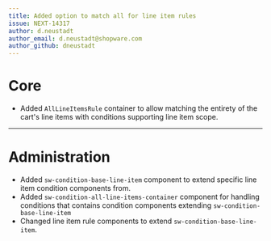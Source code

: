 ```yaml
---
title: Added option to match all for line item rules
issue: NEXT-14317
author: d.neustadt
author_email: d.neustadt@shopware.com 
author_github: dneustadt
---
```

# Core
* Added `AllLineItemsRule` container to allow matching the entirety of the cart's line items with conditions supporting line item scope.

___
# Administration
* Added `sw-condition-base-line-item` component to extend specific line item condition components from.
* Added `sw-condition-all-line-items-container` component for handling conditions that contains condition components extending `sw-condition-base-line-item`
* Changed line item rule components to extend `sw-condition-base-line-item`.
